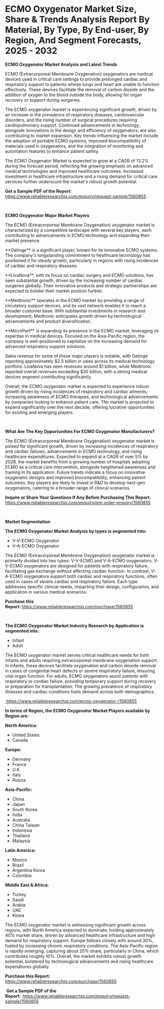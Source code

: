 <p><h1>ECMO Oxygenator Market Size, Share & Trends Analysis Report By Material, By Type, By End-user, By Region, And Segment Forecasts, 2025 - 2032</h1></p><p><strong>ECMO Oxygenator Market Analysis and Latest Trends</strong></p>
<p><p>ECMO (Extracorporeal Membrane Oxygenation) oxygenators are medical devices used in critical care settings to provide prolonged cardiac and respiratory support to patients whose lungs and heart are unable to function effectively. These devices facilitate the removal of carbon dioxide and the addition of oxygen to the blood outside the body, allowing for organ recovery or support during surgeries.</p><p>The ECMO oxygenator market is experiencing significant growth, driven by an increase in the prevalence of respiratory diseases, cardiovascular disorders, and the rising number of surgical procedures requiring cardiopulmonary support. Continued advancements in technology, alongside innovations in the design and efficiency of oxygenators, are also contributing to market expansion. Key trends influencing the market include the adoption of portable ECMO systems, improved biocompatibility of materials used in oxygenators, and the integration of monitoring and automation features to enhance patient safety.</p><p>The ECMO Oxygenator Market is expected to grow at a CAGR of 13.2% during the forecast period, reflecting the growing emphasis on advanced medical technologies and improved healthcare outcomes. Increased investment in healthcare infrastructure and a rising demand for critical care services further underscore the market's robust growth potential.</p></p>
<p><strong>Get a Sample PDF of the Report:&nbsp;</strong> <a href="https://www.reliableresearchiq.com/enquiry/request-sample/1560855?utm_campaign=104&utm_medium=2&utm_source=Github&utm_content=ia&utm_term=13042025&utm_id=ecmo-oxygenator">https://www.reliableresearchiq.com/enquiry/request-sample/1560855</a></p>
<p>&nbsp;</p>
<p><strong>ECMO Oxygenator Major Market Players</strong></p>
<p><p>The ECMO (Extracorporeal Membrane Oxygenation) oxygenator market is characterized by a competitive landscape with several key players, each contributing to advancements in ECMO technology and expanding their market presence.</p><p>**Getinge** is a significant player, known for its innovative ECMO systems. The company's longstanding commitment to healthcare technology has positioned it for steady growth, particularly in regions with rising incidences of cardiac and respiratory diseases. </p><p>**LivaNova**, with its focus on cardiac surgery and ECMO solutions, has seen substantial growth, driven by the increasing number of cardiac surgeries globally. Their innovative products and strategic partnerships are expected to bolster their market position further.</p><p>**Medtronic** operates in the ECMO market by providing a range of circulatory support devices, and its vast network enables it to reach a broader customer base. With substantial investments in research and development, Medtronic anticipates growth driven by technological advancements and product diversification.</p><p>**MicroPort** is expanding its presence in the ECMO market, leveraging its expertise in medical devices. Focused on the Asia-Pacific region, the company is well-positioned to capitalize on the increasing demand for advanced respiratory support solutions.</p><p>Sales revenue for some of these major players is notable, with Getinge reporting approximately $2.5 billion in sales across its medical technology portfolio. LivaNova has seen revenues around $1 billion, while Medtronic reported overall revenues exceeding $30 billion, with a strong medical devices segment contributing significantly.</p><p>Overall, the ECMO oxygenator market is expected to experience robust growth driven by rising incidences of respiratory and cardiac ailments, increasing awareness of ECMO therapies, and technological advancements by companies looking to enhance patient care. The market is projected to expand significantly over the next decade, offering lucrative opportunities for existing and emerging players.</p></p>
<p>&nbsp;</p>
<p><strong>What Are The Key Opportunities For ECMO Oxygenator Manufacturers?</strong></p>
<p><p>The ECMO (Extracorporeal Membrane Oxygenation) oxygenator market is poised for significant growth, driven by increasing incidences of respiratory and cardiac failures, advancements in ECMO technology, and rising healthcare expenditures. Expected to expand at a CAGR of over 5% by 2028, the market benefits from a growing number of hospitals adopting ECMO as a critical care intervention, alongside heightened awareness and training in its application. Future trends indicate a focus on innovative oxygenator designs and improved biocompatibility, enhancing patient outcomes. Key players are likely to invest in R&D to develop next-gen oxygenators, catering to a broader range of clinical scenarios.</p></p>
<p><strong>Inquire or Share Your Questions If Any Before Purchasing This Report:</strong> <a href="https://www.reliableresearchiq.com/enquiry/pre-order-enquiry/1560855?utm_campaign=104&utm_medium=2&utm_source=Github&utm_content=ia&utm_term=13042025&utm_id=ecmo-oxygenator">https://www.reliableresearchiq.com/enquiry/pre-order-enquiry/1560855</a></p>
<p>&nbsp;</p>
<p><strong>Market Segmentation</strong></p>
<p><strong>The ECMO Oxygenator Market Analysis by types is segmented into:</strong></p>
<p><ul><li>V-V-ECMO Oxygenator</li><li>V-A-ECMO Oxygenator</li></ul></p>
<p><p>The ECMO (Extracorporeal Membrane Oxygenation) oxygenator market is primarily divided into two types: V-V-ECMO and V-A-ECMO oxygenators. V-V-ECMO oxygenators are designed for patients with respiratory failure, facilitating gas exchange without affecting cardiac function. In contrast, V-A-ECMO oxygenators support both cardiac and respiratory functions, often used in cases of severe cardiac and respiratory failure. Each type addresses specific clinical needs, impacting their design, configuration, and application in various medical scenarios.</p></p>
<p><strong>Purchase this Report:&nbsp;</strong><a href="https://www.reliableresearchiq.com/purchase/1560855?utm_campaign=104&utm_medium=2&utm_source=Github&utm_content=ia&utm_term=13042025&utm_id=ecmo-oxygenator">https://www.reliableresearchiq.com/purchase/1560855</a></p>
<p>&nbsp;</p>
<p><strong>The ECMO Oxygenator Market Industry Research by Application is segmented into:</strong></p>
<p><ul><li>Infant</li><li>Adult</li></ul></p>
<p><p>The ECMO oxygenator market serves critical healthcare needs for both infants and adults requiring extracorporeal membrane oxygenation support. In infants, these devices facilitate oxygenation and carbon dioxide removal in cases of congenital heart defects or severe respiratory failure, ensuring vital organ function. For adults, ECMO oxygenators assist patients with respiratory or cardiac failure, providing temporary support during recovery or preparation for transplantation. The growing prevalence of respiratory illnesses and cardiac conditions fuels demand across both demographics.</p></p>
<p><a href="https://www.reliableresearchiq.com/ecmo-oxygenator-r1560855?utm_campaign=104&utm_medium=2&utm_source=Github&utm_content=ia&utm_term=13042025&utm_id=ecmo-oxygenator">&nbsp;https://www.reliableresearchiq.com/ecmo-oxygenator-r1560855</a></p>
<p><strong>In terms of Region, the ECMO Oxygenator Market Players available by Region are:</strong></p>
<p>
    <p> <strong> North America: </strong>
        <ul>
            <li>United States</li>
            <li>Canada</li>
        </ul>
        </p> 
    <p> <strong> Europe: </strong>
        <ul>
            <li>Germany</li>
            <li>France</li>
            <li>U.K.</li>
            <li>Italy</li>
            <li>Russia</li>
        </ul>
        </p> 
    <p> <strong> Asia-Pacific: </strong>
        <ul>
            <li>China</li>
            <li>Japan</li>
            <li>South Korea</li>
            <li>India</li>
            <li>Australia</li>
            <li>China Taiwan</li>
            <li>Indonesia</li>
            <li>Thailand</li>
            <li>Malaysia</li>
        </ul>
        </p> 
    <p> <strong> Latin America: </strong>
        <ul>
            <li>Mexico</li>
            <li>Brazil</li>
            <li>Argentina Korea</li>
            <li>Colombia</li>
        </ul>
        </p> 
    <p> <strong> Middle East & Africa: </strong>
        <ul>
            <li>Turkey</li>
            <li>Saudi</li>
            <li>Arabia</li>
            <li>UAE</li>
            <li>Korea</li>
        </ul>
    </p>
    </p>
<p><p>The ECMO oxygenator market is witnessing significant growth across regions, with North America expected to dominate, holding approximately 40% market share, driven by advanced healthcare infrastructure and high demand for respiratory support. Europe follows closely with around 30%, fueled by increasing chronic respiratory conditions. The Asia-Pacific region is rapidly emerging, capturing about 20% share, particularly in China, which contributes roughly 10%. Overall, the market exhibits robust growth potential, bolstered by technological advancements and rising healthcare expenditures globally.</p></p>
<p><strong>Purchase this Report: </strong><a href="https://www.reliableresearchiq.com/purchase/1560855?utm_campaign=104&utm_medium=2&utm_source=Github&utm_content=ia&utm_term=13042025&utm_id=ecmo-oxygenator">https://www.reliableresearchiq.com/purchase/1560855</a></p>
<p>&nbsp;<strong>Get a Sample PDF of the Report:&nbsp;&nbsp;</strong><a href="https://www.reliableresearchiq.com/enquiry/request-sample/1560855?utm_campaign=104&utm_medium=2&utm_source=Github&utm_content=ia&utm_term=13042025&utm_id=ecmo-oxygenator">https://www.reliableresearchiq.com/enquiry/request-sample/1560855</a></p>
<p><strong></strong></p>
<p><p></p><p></p><p></p></p>
